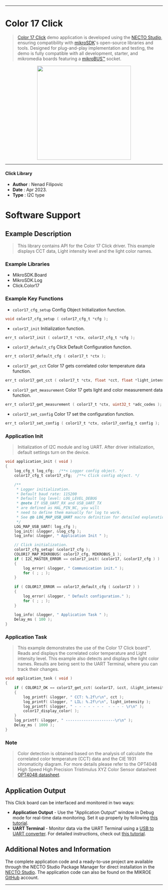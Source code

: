 
---
# Color 17 Click

> [Color 17 Click](https://www.mikroe.com/?pid_product=MIKROE-5702) demo application is developed using
the [NECTO Studio](https://www.mikroe.com/necto), ensuring compatibility with [mikroSDK](https://www.mikroe.com/mikrosdk)'s
open-source libraries and tools. Designed for plug-and-play implementation and testing, the demo is fully compatible with
all development, starter, and mikromedia boards featuring a [mikroBUS&trade;](https://www.mikroe.com/mikrobus) socket.

<p align="center">
  <img src="https://www.mikroe.com/?pid_product=MIKROE-5702&image=1" height=300px>
</p>

---

#### Click Library

- **Author**        : Nenad Filipovic
- **Date**          : Apr 2023.
- **Type**          : I2C type

# Software Support

## Example Description

> This library contains API for the Color 17 Click driver.
> This example displays CCT data, Light intensity level
> and the light color names.

### Example Libraries

- MikroSDK.Board
- MikroSDK.Log
- Click.Color17

### Example Key Functions

- `color17_cfg_setup` Config Object Initialization function.
```c
void color17_cfg_setup ( color17_cfg_t *cfg );
```

- `color17_init` Initialization function.
```c
err_t color17_init ( color17_t *ctx, color17_cfg_t *cfg );
```

- `color17_default_cfg` Click Default Configuration function.
```c
err_t color17_default_cfg ( color17_t *ctx );
```

- `color17_get_cct` Color 17 gets correlated color temperature data function.
```c
err_t color17_get_cct ( color17_t *ctx, float *cct, float *light_intensity );
```

- `color17_get_measurement` Color 17 gets light and color measurement data function.
```c
err_t color17_get_measurement ( color17_t *ctx, uint32_t *adc_codes );
```

- `color17_set_config` Color 17 set the configuration function.
```c
err_t color17_set_config ( color17_t *ctx, color17_config_t config );
```

### Application Init

> Initialization of I2C module and log UART.
> After driver initialization, default settings turn on the device.

```c
void application_init ( void ) 
{
    log_cfg_t log_cfg;  /**< Logger config object. */
    color17_cfg_t color17_cfg;  /**< Click config object. */

    /** 
     * Logger initialization.
     * Default baud rate: 115200
     * Default log level: LOG_LEVEL_DEBUG
     * @note If USB_UART_RX and USB_UART_TX 
     * are defined as HAL_PIN_NC, you will 
     * need to define them manually for log to work. 
     * See @b LOG_MAP_USB_UART macro definition for detailed explanation.
     */
    LOG_MAP_USB_UART( log_cfg );
    log_init( &logger, &log_cfg );
    log_info( &logger, " Application Init " );

    // Click initialization.
    color17_cfg_setup( &color17_cfg );
    COLOR17_MAP_MIKROBUS( color17_cfg, MIKROBUS_1 );
    if ( I2C_MASTER_ERROR == color17_init( &color17, &color17_cfg ) ) 
    {
        log_error( &logger, " Communication init." );
        for ( ; ; );
    }
    
    if ( COLOR17_ERROR == color17_default_cfg ( &color17 ) )
    {
        log_error( &logger, " Default configuration." );
        for ( ; ; );
    }
    
    log_info( &logger, " Application Task " );
    Delay_ms ( 100 );
}
```

### Application Task

> This example demonstrates the use of the Color 17 Click board&trade;.
> Reads and displays the correlated color temperature 
> and Light intensity level.
> This example also detects and displays the light color names.
> Results are being sent to the UART Terminal, where you can track their changes.

```c
void application_task ( void ) 
{
    if ( COLOR17_OK == color17_get_cct( &color17, &cct, &light_intensity ) )
    {
        log_printf( &logger, " CCT: %.2f\r\n", cct );
        log_printf( &logger, " LIL: %.2f\r\n", light_intensity );
        log_printf( &logger, " - - - - - - -  - - - - \r\n" );
        color17_display_color( );
    }
    log_printf( &logger, " ----------------------\r\n" );
    Delay_ms ( 1000 );
}
```

### Note

> Color detection is obtained based on the analysis 
> of calculate the correlated color temperature (CCT) data
> and the CIE 1931 chromaticity diagram. For more details please refer to the 
> OPT4048 High Speed High Precision Tristimulus XYZ Color Sensor datasheet 
> [OPT4048 datasheet](https://www.ti.com/lit/gpn/OPT4048).

## Application Output

This Click board can be interfaced and monitored in two ways:
- **Application Output** - Use the "Application Output" window in Debug mode for real-time data monitoring.
Set it up properly by following [this tutorial](https://www.youtube.com/watch?v=ta5yyk1Woy4).
- **UART Terminal** - Monitor data via the UART Terminal using
a [USB to UART converter](https://www.mikroe.com/click/interface/usb?interface*=uart,uart). For detailed instructions,
check out [this tutorial](https://help.mikroe.com/necto/v2/Getting%20Started/Tools/UARTTerminalTool).

## Additional Notes and Information

The complete application code and a ready-to-use project are available through the NECTO Studio Package Manager for 
direct installation in the [NECTO Studio](https://www.mikroe.com/necto). The application code can also be found on
the MIKROE [GitHub](https://github.com/MikroElektronika/mikrosdk_click_v2) account.

---
